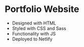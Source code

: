 # Portfolio Website
* Designed with HTML
* Styled with CSS and Sass
* Functionality with JS
* Deployed to Netlify
